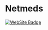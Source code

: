 # Netmeds
[![WebSite Badge](https://img.shields.io/badge/Netmeds-Tejas-green)](https://tp-the-developer.github.io/Netmeds/)
